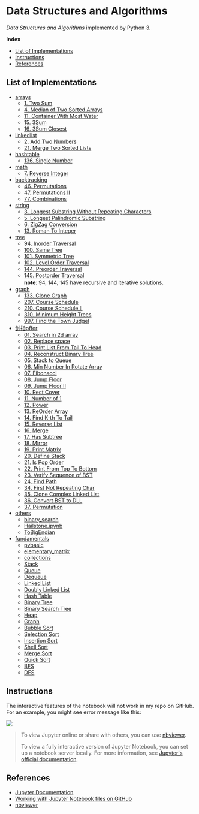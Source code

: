 # Data Structures and Algorithms

*Data Structures and Algorithms* implemented by Python 3.

<!-- GFM-TOC -->

**Index**

- [List of Implementations](#list-of-implementations)
- [Instructions](#instructions)
- [References](#references)
  <!-- GFM-TOC -->

## List of Implementations

- [arrays](DSA/arrays)
  - [1. Two Sum](DSA/arrays/TwoSum.ipynb)
  - [4. Median of Two Sorted Arrays](DSA/arrays/FindMedianSortedArrays.ipynb)
  - [11. Container With Most Water](DSA/arrays/MaxArea.ipynb)
  - [15. 3Sum](DSA/arrays/ThreeSum.ipynb)
  - [16. 3Sum Closest](DSA/arrays/ThreeSumClosest.ipynb)
- [linkedlist](DSA/linkedlist)
  - [2. Add Two Numbers](DSA/linkedlist/AddTwoNums.ipynb)
  - [21. Merge Two Sorted Lists](DSA/linkedlist/MergeTwoSortedLists.ipynb)
- [hashtable](DSA/hashtable)
  - [136. Single Number](DSA/hashtable/SingleNum.ipynb)
- [math](DSA/math)
  - [7. Reverse Integer](DSA/math/ReverseInteger.ipynb)
- [backtracking](DSA/backtracking)
  - [46. Permutations](DSA/backtracking/Permutations.ipynb)
  - [47. Permutations II](DSA/backtracking/PermutationsII.ipynb)
  - [77. Combinations](DSA/backtracking/combinations.ipynb)
- [string](DSA/string)
  - [3. Longest Substring Without Repeating Characters](DSA/string/lengthOfLongestSubstring.ipynb)
  - [5. Longest Palindromic Substring](DSA/string/longestPalindrome.ipynb)
  - [6. ZigZag Conversion](DSA/string/ZigZagConversion.py)
  - [13. Roman To Integer](DSA/string/RomanToInteger.ipynb)
- [tree](DSA/tree)
  - [94. Inorder Traversal](DSA/tree/InorderTraversal.ipynb)
  - [100. Same Tree](DSA/tree/SameTree.ipynb)
  - [101. Symmetric Tree](DSA/tree/SymmetricTree.ipynb)
  - [102. Level Order Traversal](DSA/tree/LevelOrder.ipynb)
  - [144. Preorder Traversal](DSA/tree/PreorderTraversal.ipynb)
  - [145. Postorder Traversal](DSA/tree/PostorderTraversal.ipynb)   
    **note**: 94, 144, 145 have recursive and iterative solutions.　　
- [graph](DSA/graph)
  - [133. Clone Graph](DSA/graph/cloneGraph.ipynb)
  - [207. Course Schedule](DSA/graph/canFinish.ipynb)
  - [210. Course Schedule II](DSA/graph/canFinish2.ipynb)
  - [310. Minimum Height Trees](DSA/graph/findMinHeightTrees.ipynb)
  - [997. Find the Town Judgel](DSA/graph/findJudge.ipynb)
- [剑指offer](剑指offer)
  - [01. Search in 2d array](剑指offer/findin2darray.py)
  - [02. Replace space](剑指offer/replacespace.py)
  - [03. Print List From Tail To Head](剑指offer/printListFromTailToHead.py)
  - [04. Reconstruct Binary Tree](剑指offer/reConstructBinaryTree.py)
  - [05. Stack to Queue](剑指offer/stacktoqueue.py)
  - [06. Min Number In Rotate Array](剑指offer/minNumberInRotateArray.py)
  - [07. Fibonacci](剑指offer/Fibonacci.py)
  - [08. Jump Floor](剑指offer/jumpFloor.py)
  - [09. Jump Floor II](剑指offer/jumpFloorII.py)
  - [10. Rect Cover](剑指offer/rectCover.py)
  - [11. Number of 1](剑指offer/NumberOf1.py)
  - [12. Power](剑指offer/Power.py)
  - [13. ReOrder Array](剑指offer/reOrderArray.py)
  - [14. Find K-th To Tail](剑指offer/FindKthToTail.py)
  - [15. Reverse List](剑指offer/ReverseList.py)
  - [16. Merge](剑指offer/Merge.py)
  - [17. Has Subtree](剑指offer/HasSubtree.py)
  - [18. Mirror](剑指offer/Mirror.py)
  - [19. Print Matrix](剑指offer/printMatrix.py)
  - [20. Define Stack](剑指offer/DefineStack.py)
  - [21. Is Pop Order](剑指offer/IsPopOrder.py)
  - [22. Print From Top To Bottom](剑指offer/PrintFromTopToBottom.py)
  - [23. Verify Sequence of BST](剑指offer/VerifySquenceOfBST.py)
  - [24. Find Path](剑指offer/FindPath.py)
  - [34. First Not Repeating Char](剑指offer/FirstNotRepeatingChar.py)
  - [35. Clone Complex Linked List](剑指offer/CloneComplexLinkedList.py)
  - [36. Convert BST to DLL](剑指offer/ConvertBSTtoDLL.py)
  - [37. Permutation](剑指offer/Permutation.ipynb)
- [others](DSA/others)
  - [binary_search](DSA/others/binary_search_demo.ipynb)
  - [Hailstone.ipynb](DSA/others/Hailstone.ipynb)
  - [ToBigEndian](DSA/others/ToBigEndian.py)
- [fundamentals](fundamentals)
  - [pybasic](fundamentals/pybasic.ipynb)
  - [elementary_matrix](fundamentals/elementary_matrix.ipynb)
  - [collections](fundamentals/collections.ipynb)
  - [Stack](fundamentals/Stack.ipynb)
  - [Queue](fundamentals/Queue.ipynb)
  - [Dequeue](fundamentals/Dequeue.ipynb)
  - [Linked List](fundamentals/LinkedList.ipynb)
  - [Doubly Linked List](fundamentals/DoublyLinkedList.ipynb)
  - [Hash Table](fundamentals/HashTable.ipynb)
  - [Binary Tree](fundamentals/BinaryTree.ipynb)
  - [Binary Search Tree](fundamentals/BST.ipynb)
  - [Heap](fundamentals/Heap.ipynb)
  - [Graph](fundamentals/Graph.ipynb)
  - [Bubble Sort](fundamentals/BubbleSort.py)
  - [Selection Sort](fundamentals/SelectionSort.py)
  - [Insertion Sort](fundamentals/InsertionSort.py)
  - [Shell Sort](fundamentals/ShellSort.py)
  - [Merge Sort](fundamentals/MergeSort.py)
  - [Quick Sort](fundamentals/QuickSort.py)
  - [BFS](fundamentals/bfs.py)
  - [DFS](fundamentals/dfs.py)


## Instructions

The interactive features of the notebook will not work in my repo on GitHub. For an example, you might see error message like this:

![](https://i.loli.net/2019/03/13/5c89078c71562.png)

> To view Jupyter online or share with others, you can use [nbviewer](https://nbviewer.jupyter.org/). 
>
> To view a fully interactive version of Jupyter Notebook, you can set up a notebook server locally.      For more information, see [Jupyter's official documentation](http://jupyter.readthedocs.io/en/latest/index.html).

## References

- [Jupyter Documentation](https://jupyter.readthedocs.io/en/latest/)
- [Working with Jupyter Notebook files on GitHub](https://help.github.com/en/articles/working-with-jupyter-notebook-files-on-github)
- [nbviewer](https://nbviewer.jupyter.org/)


